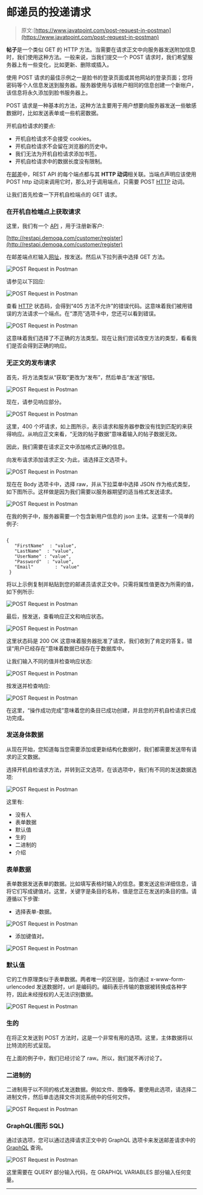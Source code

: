# 邮递员的投递请求

> 原文:[https://www.javatpoint.com/post-request-in-postman](https://www.javatpoint.com/post-request-in-postman)

**帖子**是一个类似 GET 的 HTTP 方法。当需要在请求正文中向服务器发送附加信息时，我们使用这种方法。一般来说，当我们提交一个 POST 请求时，我们希望服务器上有一些变化，比如更新、删除或插入。

使用 POST 请求的最佳示例之一是脸书的登录页面或其他网站的登录页面；您将密码等个人信息发送到服务器。服务器使用与该帐户相同的信息创建一个新帐户，该信息将永久添加到脸书服务器上。

POST 请求是一种基本的方法，这种方法主要用于用户想要向服务器发送一些敏感数据时，比如发送表单或一些机密数据。

开机自检请求的要点:

*   开机自检请求不会接受 cookies。
*   开机自检请求不会留在浏览器的历史中。
*   我们无法为开机自检请求添加书签。
*   开机自检请求中的数据长度没有限制。

在[邮差](https://www.javatpoint.com/postman)中，REST API 的每个端点都与其 **HTTP 动词**相关联。当端点声明应该使用 POST http 动词来调用它时，那么对于调用端点，只需要 POST [HTTP](https://www.javatpoint.com/http) 动词。

让我们首先检查一下开机自检端点的 GET 请求。

### 在开机自检端点上获取请求

这里，我们有一个 [API](https://www.javatpoint.com/api-full-form) ，用于注册新客户:

[http://restapi.demoqa.com/customer/register](http://restapi.demoqa.com/customer/register)

在邮差端点栏输入[网址](https://www.javatpoint.com/url-full-form)，按发送。然后从下拉列表中选择 GET 方法。

![POST Request in Postman](../Images/a76b8239fe9745338d36795f99ac703d.png)

请参见以下回应:

![POST Request in Postman](../Images/7859e157cc30f9dc926464d5b2103901.png)

查看 [HTTP](https://www.javatpoint.com/http-full-form) 状态码，会得到“405 方法不允许”的错误代码。这意味着我们被用错误的方法请求一个端点。在“漂亮”选项卡中，您还可以看到错误。

![POST Request in Postman](../Images/f888c885924207826d9b8679784af536.png)

这意味着我们选择了不正确的方法类型。现在让我们尝试改变方法的类型，看看我们是否会得到正确的响应。

### 无正文的发布请求

首先，将方法类型从“获取”更改为“发布”，然后单击“发送”按钮。

![POST Request in Postman](../Images/29b4105c1917825249a8753783962dbf.png)

现在，请参见响应部分。

![POST Request in Postman](../Images/523a2b9f444f8dcefa6ca72108287df7.png)

这里，400 个坏请求，如上图所示，表示请求和服务器参数没有找到匹配的来获得响应。从响应正文来看，“无效的帖子数据”意味着输入的帖子数据无效。

因此，我们需要在请求正文中添加格式正确的信息。

向发布请求添加请求正文-为此，请选择正文选项卡。

![POST Request in Postman](../Images/5096019b82ea588f5cac277e3474c6f7.png)

现在在 Body 选项卡中，选择 raw，并从下拉菜单中选择 JSON 作为格式类型，如下图所示。这样做是因为我们需要以服务器期望的适当格式发送请求。

![POST Request in Postman](../Images/75820000cf0e08e7f4249c60ba9b753a.png)

在我的例子中，服务器需要一个包含新用户信息的 json 主体。这里有一个简单的例子:

```

{
   "FirstName"  : "value",
   "LastName"  : "value",
   "UserName" : "value",
   "Password"  : "value",
   "Email"        : "value"
 }

```

将以上示例复制并粘贴到您的邮递员请求正文中。只需将属性值更改为所需的值，如下例所示:

![POST Request in Postman](../Images/57b57c9832be43b33b02a5b4bd2bb112.png)

最后，按发送，查看响应正文和响应状态。

![POST Request in Postman](../Images/ac86f639e39f80f848c3c305c93dc051.png)

这里状态码是 200 OK 这意味着服务器批准了请求，我们收到了肯定的答复。错误“用户已经存在”意味着数据已经存在于数据库中。

让我们输入不同的值并检查响应状态:

![POST Request in Postman](../Images/904d539b8ce4dc8526e12b0af4ecfb1f.png)

按发送并检查响应:

![POST Request in Postman](../Images/b35d76e2518e2128020d6cbcc87df439.png)

在这里，“操作成功完成”意味着您的条目已成功创建，并且您的开机自检请求已成功完成。

### 发送身体数据

从现在开始，您知道每当您需要添加或更新结构化数据时，我们都需要发送带有请求的正文数据。

选择开机自检请求方法，并转到正文选项，在该选项中，我们有不同的发送数据选项:

![POST Request in Postman](../Images/bdd1e2e4a57456628b10634d29975754.png)

这里有:

*   没有人
*   表单数据
*   默认值
*   生的
*   二进制的
*   介绍

### 表单数据

表单数据发送表单的数据。比如填写表格时输入的信息。要发送这些详细信息，请将它们写成键值对。这里，关键字是条目的名称，值是您正在发送的条目的值。请遵循以下步骤:

*   选择表单-数据。

![POST Request in Postman](../Images/34bf72bc4a1bd785af9b37e421a71bce.png)

*   添加键值对。

![POST Request in Postman](../Images/40badd25293ce12fafaaface12dfebcc.png)

### 默认值

它的工作原理类似于表单数据。两者唯一的区别是，当你通过 x-www-form-urlencoded 发送数据时，url 是编码的。编码表示传输的数据被转换成各种字符，因此未经授权的人无法识别数据。

![POST Request in Postman](../Images/d932024972a7c93c3c0faf56004b9d01.png)

### 生的

在将正文发送到 POST 方法时，这是一个非常有用的选项。这里，主体数据将以比特流的形式呈现。

在上面的例子中，我们已经讨论了 raw。所以，我们就不再讨论了。

### 二进制的

二进制用于以不同的格式发送数据。例如文件、图像等。要使用此选项，请选择二进制文件，然后单击选择文件浏览系统中的任何文件。

![POST Request in Postman](../Images/aa19e3f9a0e13a3e498d774492a92e54.png)

### GraphQL(图形 SQL)

通过该选项，您可以通过选择请求正文中的 GraphQL 选项卡来发送邮差请求中的 [GraphQL](https://www.javatpoint.com/graphql) 查询。

![POST Request in Postman](../Images/7cf93ebcfededa8e884e02da826d97be.png)

这里需要在 QUERY 部分输入代码，在 GRAPHQL VARIABLES 部分输入任何变量。

* * *